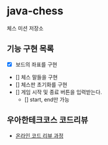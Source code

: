 # java-chess

체스 미션 저장소

## 기능 구현 목록

- [x] 보드의 좌표를 구현
- [] 체스 말들을 구현
- [] 체스판 초기화를 구현
- [] 게임 시작 및 종료 버튼을 입력받는다.
  - [] start, end만 가능

## 우아한테크코스 코드리뷰

- [온라인 코드 리뷰 과정](https://github.com/woowacourse/woowacourse-docs/blob/master/maincourse/README.md)
